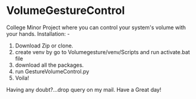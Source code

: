 # VolumeGestureControl
College Minor Project where you can control your system's volume with your hands.
Installation: - 
1. Download Zip or clone.
2. create venv by go to Volumegesture/venv/Scripts and run activate.bat file
3. download all the packages.
4. run GestureVolumeControl.py
5. Voila!

Having any doubt?...drop query on my mail.
Have a Great day!
